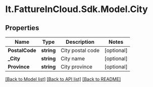 # It.FattureInCloud.Sdk.Model.City

## Properties

Name | Type | Description | Notes
------------ | ------------- | ------------- | -------------
**PostalCode** | **string** | City postal code | [optional] 
**_City** | **string** | City name | [optional] 
**Province** | **string** | City province | [optional] 

[[Back to Model list]](../README.md#documentation-for-models) [[Back to API list]](../README.md#documentation-for-api-endpoints) [[Back to README]](../README.md)

